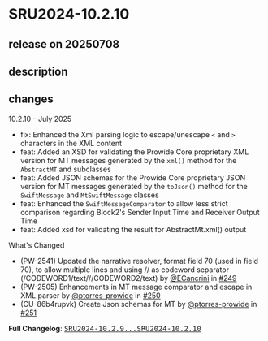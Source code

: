 # SRU2024-10.2.10

## release on 20250708
## description
## changes
10.2.10 - July 2025

* fix: Enhanced the Xml parsing logic to escape/unescape <code>&lt;</code> and <code>&gt;</code> characters in the XML content
* feat: Added an XSD for validating the Prowide Core proprietary XML version for MT messages generated by the <code>xml()</code> method for the <code>AbstractMT</code> and subclasses
* feat: Added JSON schemas for the Prowide Core proprietary JSON version for MT messages generated by the <code>toJson()</code> method for the <code>SwiftMessage</code> and <code>MtSwiftMessage</code> classes
* feat: Enhanced the <code>SwiftMessageComparator</code> to allow less strict comparison regarding Block2's Sender Input Time and Receiver Output Time
* feat: Added xsd for validating the result for AbstractMt.xml() output

What's Changed

* (PW-2541) Updated the narrative resolver, format field 70 (used in field 70), to allow multiple lines and using // as codeword separator (/CODEWORD1/text///CODEWORD2/text) by <a class="user-mention notranslate" data-hovercard-type="user" data-hovercard-url="/users/ECancrini/hovercard" data-octo-click="hovercard-link-click" data-octo-dimensions="link_type:self" href="https://github.com/ECancrini">@ECancrini</a> in <a class="issue-link js-issue-link" data-error-text="Failed to load title" data-id="3185015096" data-permission-text="Title is private" data-url="https://github.com/prowide/prowide-core/issues/249" data-hovercard-type="pull_request" data-hovercard-url="/prowide/prowide-core/pull/249/hovercard" href="https://github.com/prowide/prowide-core/pull/249">#249</a>
* (PW-2505) Enhancements in MT message comparator and escape in XML parser by <a class="user-mention notranslate" data-hovercard-type="user" data-hovercard-url="/users/ptorres-prowide/hovercard" data-octo-click="hovercard-link-click" data-octo-dimensions="link_type:self" href="https://github.com/ptorres-prowide">@ptorres-prowide</a> in <a class="issue-link js-issue-link" data-error-text="Failed to load title" data-id="3199695857" data-permission-text="Title is private" data-url="https://github.com/prowide/prowide-core/issues/250" data-hovercard-type="pull_request" data-hovercard-url="/prowide/prowide-core/pull/250/hovercard" href="https://github.com/prowide/prowide-core/pull/250">#250</a>
* (CU-86b4rupvk) Create Json schemas for MT by <a class="user-mention notranslate" data-hovercard-type="user" data-hovercard-url="/users/ptorres-prowide/hovercard" data-octo-click="hovercard-link-click" data-octo-dimensions="link_type:self" href="https://github.com/ptorres-prowide">@ptorres-prowide</a> in <a class="issue-link js-issue-link" data-error-text="Failed to load title" data-id="3203580855" data-permission-text="Title is private" data-url="https://github.com/prowide/prowide-core/issues/251" data-hovercard-type="pull_request" data-hovercard-url="/prowide/prowide-core/pull/251/hovercard" href="https://github.com/prowide/prowide-core/pull/251">#251</a>

<strong>Full Changelog</strong>: <a class="commit-link" href="https://github.com/prowide/prowide-core/compare/SRU2024-10.2.9...SRU2024-10.2.10"><tt>SRU2024-10.2.9...SRU2024-10.2.10</tt></a>

